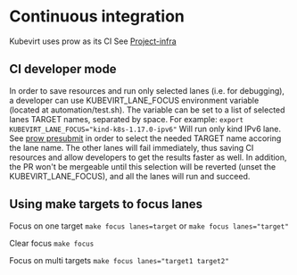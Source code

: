 # Continuous integration

Kubevirt uses prow as its CI
See [Project-infra](https://github.com/kubevirt/project-infra)

## CI developer mode

In order to save resources and run only selected lanes (i.e. for debugging),
a developer can use KUBEVIRT_LANE_FOCUS environment variable (located at automation/test.sh).
The variable can be set to a list of selected lanes TARGET names, separated by space.
For example:
`export KUBEVIRT_LANE_FOCUS="kind-k8s-1.17.0-ipv6"`
Will run only kind IPv6 lane.
See [prow presubmit](https://github.com/kubevirt/project-infra/blob/master/github/ci/prow/files/jobs/kubevirt/kubevirt/kubevirt-presubmits.yaml)
in order to select the needed TARGET name accoring the lane name.
The other lanes will fail immediately, thus saving CI resources and allow developers to get the results faster as well.
In addition, the PR won't be mergeable until this selection will be reverted (unset the KUBEVIRT_LANE_FOCUS),
and all the lanes will run and succeed.

## Using make targets to focus lanes

Focus on one target
`make focus lanes=target`
or
`make focus lanes="target"`

Clear focus
`make focus`

Focus on multi targets
`make focus lanes="target1 target2"`

